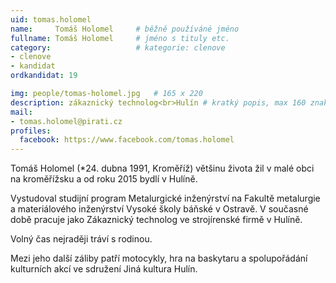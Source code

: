 ```yaml
---
uid: tomas.holomel
name:     Tomáš Holomel  	# běžně používáné jméno
fullname: Tomáš Holomel  	# jméno s tituly etc.
category:                   # kategorie: clenove
- clenove
- kandidat
ordkandidat: 19

img: people/tomas-holomel.jpg   # 165 x 220
description: zákaznický technolog<br>Hulín # kratký popis, max 160 znaků
mail:
- tomas.holomel@pirati.cz
profiles:
  facebook: https://www.facebook.com/tomas.holomel
---
```


Tomáš Holomel (*24. dubna 1991, Kroměříž) většinu života žil v malé obci na kroměřížsku a od roku 2015 bydlí v Hulíně.

Vystudoval studijní program Metalurgické inženýrství na Fakultě metalurgie a materiálového inženýrství Vysoké školy báňské v Ostravě. V současné době pracuje jako Zákaznický technolog ve strojírenské firmě v Hulíně.

Volný čas nejraději tráví s rodinou.

Mezi jeho další záliby patří motocykly, hra na baskytaru a spolupořádání kulturních akcí ve sdružení Jiná kultura Hulín.
